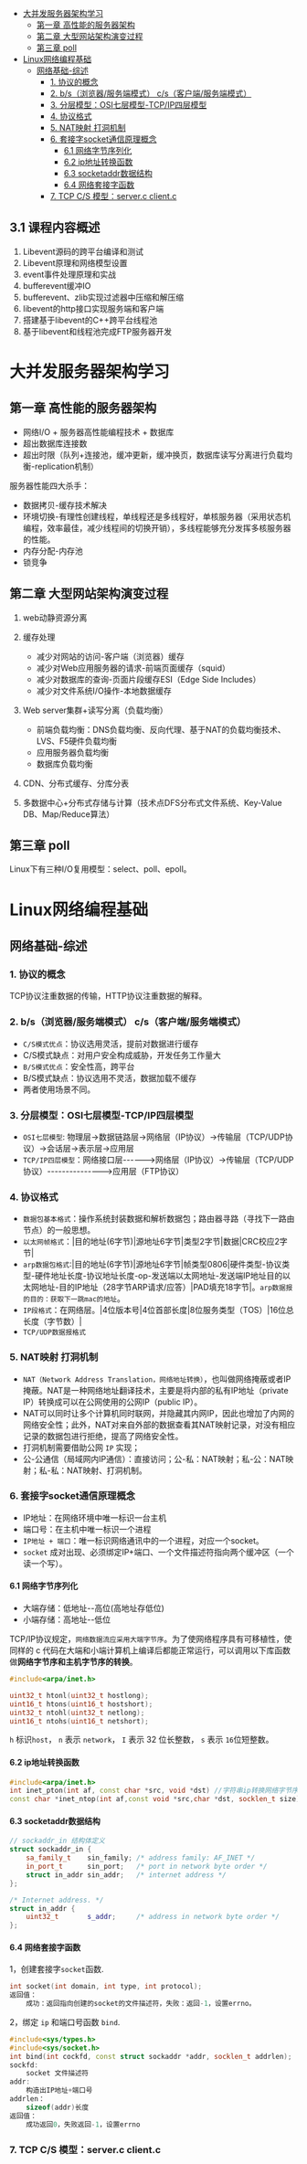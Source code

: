 - [大并发服务器架构学习](#大并发服务器架构学习)
  - [第一章 高性能的服务器架构](#第一章-高性能的服务器架构)
  - [第二章 大型网站架构演变过程](#第二章-大型网站架构演变过程)
  - [第三章 poll](#第三章-poll)
- [Linux网络编程基础](#linux网络编程基础)
  - [网络基础-综述](#网络基础-综述)
    - [1. 协议的概念](#1-协议的概念)
    - [2. b/s（浏览器/服务端模式） c/s（客户端/服务端模式）](#2-bs浏览器服务端模式-cs客户端服务端模式)
    - [3. 分层模型：OSI七层模型-TCP/IP四层模型](#3-分层模型osi七层模型-tcpip四层模型)
    - [4. 协议格式](#4-协议格式)
    - [5. NAT映射 打洞机制](#5-nat映射-打洞机制)
    - [6. 套接字socket通信原理概念](#6-套接字socket通信原理概念)
      - [6.1 网络字节序列化](#61-网络字节序列化)
      - [6.2 ip地址转换函数](#62-ip地址转换函数)
      - [6.3 socketaddr数据结构](#63-socketaddr数据结构)
      - [6.4 网络套接字函数](#64-网络套接字函数)
    - [7. TCP C/S 模型：server.c client.c](#7-tcp-cs-模型serverc-clientc)

## 3.1 课程内容概述

1. Libevent源码的跨平台编译和测试
2. Libevent原理和网络模型设置
3. event事件处理原理和实战
4. bufferevent缓冲IO
5. bufferevent、zlib实现过滤器中压缩和解压缩
6. libevent的http接口实现服务端和客户端
7. 搭建基于libevent的C++跨平台线程池
8. 基于libevent和线程池完成FTP服务器开发

# 大并发服务器架构学习

## 第一章 高性能的服务器架构

+ 网络I/O + 服务器高性能编程技术 + 数据库
+ 超出数据库连接数
+ 超出时限（队列+连接池，缓冲更新，缓冲换页，数据库读写分离进行负载均衡-replication机制）

服务器性能四大杀手：

+ 数据拷贝-缓存技术解决
+ 环境切换-有理性创建线程，单线程还是多线程好，单核服务器（采用状态机编程，效率最佳，减少线程间的切换开销），多线程能够充分发挥多核服务器的性能。
+ 内存分配-内存池
+ 锁竞争

## 第二章 大型网站架构演变过程

1. web动静资源分离
2. 缓存处理
    + 减少对网站的访问-客户端（浏览器）缓存
    + 减少对Web应用服务器的请求-前端页面缓存（squid）
    + 减少对数据库的查询-页面片段缓存ESI（Edge Side Includes）
    + 减少对文件系统I/O操作-本地数据缓存

3. Web server集群+读写分离（负载均衡）
    + 前端负载均衡：DNS负载均衡、反向代理、基于NAT的负载均衡技术、LVS、F5硬件负载均衡
    + 应用服务器负载均衡
    + 数据库负载均衡
4. CDN、分布式缓存、分库分表
5. 多数据中心+分布式存储与计算（技术点DFS分布式文件系统、Key-Value DB、Map/Reduce算法）

## 第三章 poll

Linux下有三种I/O复用模型：select、poll、epoll。

# Linux网络编程基础

## 网络基础-综述

### 1. 协议的概念

TCP协议注重数据的传输，HTTP协议注重数据的解释。

### 2. b/s（浏览器/服务端模式） c/s（客户端/服务端模式）

+ `C/S模式优点`：协议选用灵活，提前对数据进行缓存
+ C/S模式缺点：对用户安全构成威胁，开发任务工作量大
+ `B/S模式优点`：安全性高，跨平台
+ B/S模式缺点：协议选用不灵活，数据加载不缓存
+ 两者使用场景不同。

### 3. 分层模型：OSI七层模型-TCP/IP四层模型

+ `OSI七层模型`: 物理层->数据链路层->网络层（IP协议）->传输层（TCP/UDP协议）->会话层->表示层->应用层
+ `TCP/IP四层模型`：网络接口层------>网络层（IP协议）->传输层（TCP/UDP协议）--------------->应用层（FTP协议）

### 4. 协议格式

+ `数据包基本格式`：操作系统封装数据和解析数据包；路由器寻路（寻找下一路由节点）的一般思想。
+ `以太网帧格式`：|目的地址(6字节)|源地址6字节|类型2字节|数据|CRC校应2字节|
+ `arp数据包格式`:|目的地址(6字节)|源地址6字节|帧类型0806|硬件类型-协议类型-硬件地址长度-协议地址长度-op-发送端以太网地址-发送端IP地址目的以太网地址-目的IP地址（28字节ARP请求/应答）|PAD填充18字节|。`arp数据报的目的：获取下一跳mac的地址`。
+ `IP段格式`：在网络层。|4位版本号|4位首部长度|8位服务类型（TOS）|16位总长度（字节数）|
+ `TCP/UDP数据报格式`

### 5. NAT映射 打洞机制

+ `NAT（Network Address Translation，网络地址转换）`，也叫做网络掩蔽或者IP掩蔽。NAT是一种网络地址翻译技术，主要是将内部的私有IP地址（private IP）转换成可以在公网使用的公网IP（public IP）。
+ NAT可以同时让多个计算机同时联网，并隐藏其内网IP，因此也增加了内网的网络安全性；此外，NAT对来自外部的数据查看其NAT映射记录，对没有相应记录的数据包进行拒绝，提高了网络安全性。
+ 打洞机制需要借助公网 `IP` 实现；
+ 公-公通信（局域网内IP通信）：直接访问；公-私：NAT映射；私-公：NAT映射；私-私：NAT映射、打洞机制。

### 6. 套接字socket通信原理概念

+ IP地址：在网络环境中唯一标识一台主机
+ 端口号：在主机中唯一标识一个进程
+ `IP地址 + 端口`：唯一标识网络通讯中的一个进程，对应一个socket。
+ `socket` 成对出现、必须绑定IP+端口、一个文件描述符指向两个缓冲区（一个读一个写）。

#### 6.1 网络字节序列化

+ 大端存储：低地址--高位(高地址存低位)
+ 小端存储：高地址--低位

TCP/IP协议规定，`网络数据流应采用大端字节序`。为了使网络程序具有可移植性，使同样的 c 代码在大端和小端计算机上编译后都能正常运行，可以调用以下库函数做**网络字节序和主机字节序的转换**。

```cpp
#include<arpa/inet.h>

uint32_t htonl(uint32_t hostlong);
uint16_t htons(uint16_t hostshort);
uint32_t ntohl(uint32_t netlong);
uint16_t ntohs(uint16_t netshort);
```

`h` 标识`host`， `n` 表示 `network`， `I` 表示 32 位长整数， `s` 表示 `16`位短整数。

#### 6.2 ip地址转换函数

``` C++
#include<arpa/inet.h>
int inet_pton(int af, const char *src, void *dst) //字符串ip转换网络字节序;
const char *inet_ntop(int af,const void *src,char *dst, socklen_t size) //网络字节序转换字符串ip;
```

#### 6.3 socketaddr数据结构

```cpp
// sockaddr_in 结构体定义
struct sockaddr_in {
    sa_family_t    sin_family; /* address family: AF_INET */
    in_port_t      sin_port;   /* port in network byte order */
    struct in_addr sin_addr;   /* internet address */
};

/* Internet address. */
struct in_addr {
    uint32_t       s_addr;     /* address in network byte order */
};
```

#### 6.4 网络套接字函数

1，创建套接字`socket`函数.

```cpp
int socket(int domain, int type, int protocol);
返回值：
    成功：返回指向创建的socket的文件描述符，失败：返回-1，设置errno。
```

2，绑定 `ip` 和端口号函数 `bind`.

```cpp
#include<sys/types.h>
#include<sys/socket.h>
int bind(int cockfd, const struct sockaddr *addr, socklen_t addrlen);
sockfd:
    socket 文件描述符
addr:
    构造出IP地址+端口号
addrlen：
    sizeof(addr)长度
返回值：
    成功返回0，失败返回-1，设置errno
```

### 7. TCP C/S 模型：server.c client.c

